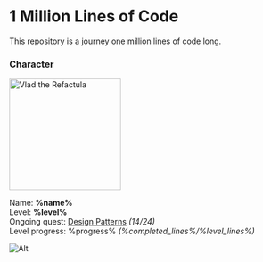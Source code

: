 1 Million Lines of Code
=======================

This repository is a journey one million lines of code long. 

### Character

<img src="https://github.com/%name%.png" alt="Vlad the Refactula" width="200px"/>

Name: **%name%**  
Level: **%level%**  
Ongoing quest: [Design Patterns](DesignPatterns/DesignPatterns.md) *(14/24)*  
Level progress: %progress% *(%completed_lines%/%level_lines%)*  

![Alt](%progress_url% "Progress: %progress%")